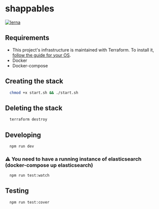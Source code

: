 # shappables

[![lerna](https://img.shields.io/badge/maintained%20with-lerna-cc00ff.svg)](https://lerna.js.org/)

## Requirements

- This project's infrastructure is maintained with Terraform. To install it, [follow the guide for your OS](https://learn.hashicorp.com/tutorials/terraform/install-cli#install-terraform).
- Docker
- Docker-compose


## Creating the stack

```sh
  chmod +x start.sh && ./start.sh
```

## Deleting the stack

```sh
  terraform destroy
```

## Developing

```sh
  npm run dev
```

### :warning: You need to have a running instance of elasticsearch (docker-compose up elasticsearch)

```sh
  npm run test:watch
```

## Testing

```sh
  npm run test:cover
```
